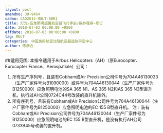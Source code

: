 ```yaml
---
layout: post
amendno: 39-9464
cadno: CAD2014-MULT-50R1
title: 灯光-应急照明旋翼航空器飞行手册/操作程序-修订
date: 2018-07-03 00:00:00 +0800
effdate: 2018-07-03 00:00:00 +0800
tag: MULT
categories: 中国民用航空沈阳航空器适航审定中心
author: 陈彦合
---
```


##适用范围:
本指令适用于Airbus Helicopters（AH）（原Eurocopter、Eurocopter France、Aerospatiale）公司：
1. 所有生产序列号，且装有Cobham或Air Precision公司件号为704A46130033（生产厂家件号为B1090000）或件号为704A46130044（生产厂家件号为B1250000）应急照明电池的SA 365 N1、AS 365 N2和AS 365 N3型直升机，执行过AH公司0724C44号改装的直升机除外。
2. 所有序列号，且装有Cobham或Air Precision公司件号为704A46130044（生产厂家件号为B1250000）应急照明电池的EC 155 B型直升机。
注：装有Cobham或Air Precision公司件号为704A46130044（生产厂家件号为B1250000）应急照明电池的EC 155 B型直升机，是没有执行AH公司0733B45号改装的直升机。

